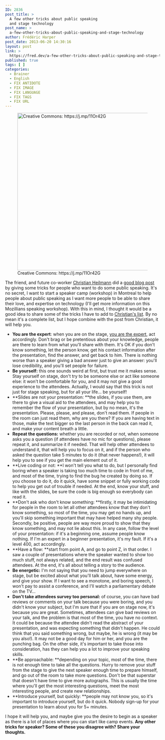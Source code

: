```yaml
---
ID: 2836
post_title: >
  A few other tricks about public speaking
  and stage technology
post_name: >
  a-few-other-tricks-about-public-speaking-and-stage-technology
author: Frédéric Harper
post_date: 2013-06-20 14:30:16
layout: post
link: >
  https://fred.dev/a-few-other-tricks-about-public-speaking-and-stage-technology/
published: true
tags: [ ]
categories:
  - Brainer
  - English
  - FIX ANTIDOTE
  - FIX IMAGE
  - FIX LANGUAGE
  - FIX TAGS
  - FIX URL
---
```

<figure><img alt="Creative Commons: https://j.mp/11Or42G" src="http://fred.dev/wp-content/uploads/2013/06/7290691698_2bf85df5d1_c.jpg" width="800" height="510" /><figcaption> Creative Commons: https://j.mp/11Or42G</figcaption></figure>
The friend, and future co-worker <a href="https://christianheilmann.com" target="_blank" rel="noopener noreferrer">Christian Heilmann</a> did a <a href="https://christianheilmann.com/2013/06/20/a-few-tricks-about-public-speaking-and-stage-technology/" target="_blank" rel="noopener noreferrer">good blog post</a> by giving some tricks for people who want to do some public speaking. It's no secret, I want to start a speaker camp (workshop) in Montreal to help people about public speaking as I want more people to be able to share their love, and expertise on technology (I'll get more information on this Mozillians speaking workshop). With this in mind, I thought it would be a good idea to share some of the tricks I have to add to <a href="https://christianheilmann.com/2013/06/20/a-few-tricks-about-public-speaking-and-stage-technology/" target="_blank" rel="noopener noreferrer">Christian's list</a>. By no mean it's a complete list, but I hope combine with the post from Christian, it will help you.

*   **You are the expert**: when you are on the stage, [you are the expert][1], act accordingly. Don't brag or be pretentious about your knowledge, people are there to learn from what you'll share with them. It's OK if you don't know something, let the person know, get his contact information after the presentation, find the answer, and get back to him. There is nothing worse than a speaker giving a bad answer just to give an answer: you'll lose credibility, and you'll set people for failure.
*   **Be yourself:** this one sounds weird at first, but trust me it makes sense. Stay yourself on stage, don't try to be someone else or act like someone else: it won't be comfortable for you, and it may not give a good experience to the attendees. Actually, I would say that this trick is not just for stage speaking, but for all your life... be yourself!
*   **Slides are not your presentation: **the slides, if you use them, are there to give a visual aid to the attendees, and may help you to remember the flow of your presentation, but by no mean, it's the presentation. Please, please, and please, don't read them. If people in the room can just read them, why are you there? If you are having text in those, make the text bigger so the last person in the back can read it, and make your content breath a little.
*   **Repeat the questions:** whether you are recorded or not, when someone asks you a question (if attendees have no mic for questions), please repeat it, and summarize it if needed. That will help other attendees to understand it, that will help you to focus on it, and if the person who asked the question take 5 minutes to do it (that never happens!), it will help you to see if you get the main element out of it.
*   **Live coding or not: **I won't tell you what to do, but I personally find boring when a speaker is taking too much time to code in front of me, and most of the time, trying to find the bug he created by doing so. If you choose to do it, do it quick, have some snippet or fully working code to help you get out of trouble if needed. At the end, know your stuff, and like with the slides, be sure the code is big enough so everybody can read it.
*   **Don't ask who don't know something: **firstly, it may be intimidating for people in the room to let all other attendees know that they don't know something, so most of the time, you may get no hands up, and you'll skip something important that may have helped many shy people. Secondly, be positive, people are way more proud to show that they know something, and may not lie about this. In any case, follow the level of your presentation: if it's a beginning one, assume people know nothing. If I'm an expert in a beginner presentation, it's my fault. If it's a level 400, act accordingly.
*   **Have a flow: **start from point A, and go to point Z, in that order. I saw a couple of presentations where the speaker wanted to show too much stuff, not always related, and the end result was confused attendees. At the end, it's all about telling a story to the audience.
*   **Be energetic:** I'm not saying that you need to jump everywhere on stage, but be excited about what you'll talk about, have some energy, and give your show. If I want to see a monotone, and boring speech, I won't pay to assist a conference, and I'll watch a parliamentary debate on the TV...
*   **Don't take attendees survey too personal:** of course, you can have bad reviews or comments on your talk because you were boring, and you didn't know your subject, but I'm sure that if you are on stage now, it's because you are great. Sometimes, attendees can give bad reviews on your talk, and the problem is that most of the time, you have no context. It could be because the attendee didn't read the abstract of your presentation, and was expecting something that didn't happen. He could think that you said something wrong, but maybe, he is wrong (it may be you also!). It may not be a good day for him or her, and you are the punching bag. On the other side, it's important to take those into consideration, has they can help you a lot to improve your speaking skills.
*   **Be approachable: **depending on your topic, most of the time, there is not enough time to take all the questions. Hurry to remove your stuff from the stage to give the next speaker enough time to prepare himself, and go out of the room to take more questions. Don't be that superstar that doesn't have time to give more autographs. This is usually the time where you'll get the most interesting questions, meet the most interesting people, and create new relationships.
*   **Introduce yourself, but quickly: **people may not know you, so it's important to introduce yourself, but do it quick. Nobody sign-up for your presentation to learn about you for 5+ minutes.

I hope it will help you, and maybe give you the desire to begin as a speaker as there is a lot of places where you can start like camp events. **Any other tricks for speaker? Some of these you disagree with? Share your thoughts.**

<input id="triggerLogout" type="hidden" /><input id="signupTrigger" type="hidden" /><input id="triggerLogout" type="hidden" /><input id="signupTrigger" type="hidden" /><input id="triggerLogout" type="hidden" /><input id="signupTrigger" type="hidden" /><input id="triggerLogout" type="hidden" /><input id="signupTrigger" type="hidden" />

 [1]: https://fred.dev/be-careful-you-are-the-expert/ "Be careful, you are the expert"